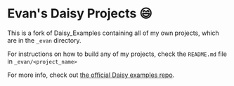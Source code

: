# Evan's Daisy Projects :smile:

This is a fork of Daisy_Examples containing all of my own projects, which are in the `_evan` directory.

For instructions on how to build any of my projects, check the `README.md` file in `_evan/<project_name>`

For more info, check out [the official Daisy examples repo](https://github.com/electro-smith/DaisyExamples).